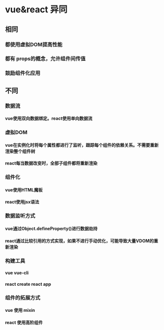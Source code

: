 # vue&react 异同

## 相同

### 都使用虚拟DOM提高性能

### 都有 props的概念，允许组件间传值

### 鼓励组件化应用

## 不同

### 数据流

#### vue使用双向数据绑定。react使用单向数据流

### 虚拟DOM

#### vue在实例化时将每个属性都进行了监听，跟踪每个组件的依赖关系。不需要重新渲染整个组件树

#### react每当数据改变时，全部子组件都将重新渲染

### 组件化

#### vue使用HTML魔板

#### react使用jsx语法

### 数据监听方式

#### vue通过Object.defineProperty()进行数据劫持

#### react通过比较引用的方式实现，如果不进行手动优化，可能导致大量VDOM的重新渲染

### 构建工具

#### vue  vue-cli

#### react create react app

### 组件的拓展方式

#### vue  使用 mixin

#### react 使用高阶组件
